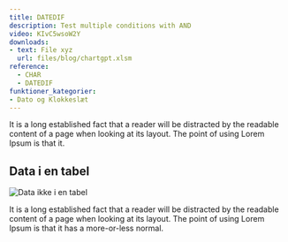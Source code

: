 ```yaml
---
title: DATEDIF
description: Test multiple conditions with AND
video: KIvC5wsoW2Y
downloads: 
- text: File xyz
  url: files/blog/chartgpt.xlsm
reference: 
  - CHAR
  - DATEDIF
funktioner_kategorier:
- Dato og Klokkeslæt
---
```



It is a long established fact that a reader will be distracted by the readable content of a page when looking at its layout. The point of using Lorem Ipsum is that it.

<!--more-->

## Data i en tabel
![Data ikke i en tabel](/images/blog/lobende-sum-tabel.jpg)

It is a long established fact that a reader will be distracted by the readable content of a page when looking at its layout. The point of using Lorem Ipsum is that it has a more-or-less normal.